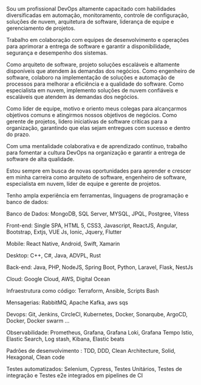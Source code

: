 Sou um profissional DevOps altamente capacitado com habilidades diversificadas em automação, monitoramento, controle de configuração, soluções de nuvem, arquitetura de software, liderança de equipe e gerenciamento de projetos. 

Trabalho em colaboração com equipes de desenvolvimento e operações para aprimorar a entrega de software e garantir a disponibilidade, segurança e desempenho dos sistemas.

Como arquiteto de software, projeto soluções escaláveis e altamente disponíveis que atendem às demandas dos negócios. Como engenheiro de software, colaboro na implementação de soluções e automação de processos para melhorar a eficiência e a qualidade do software. Como especialista em nuvem, implemento soluções de nuvem confiáveis e escaláveis que atendem às demandas dos negócios.

Como líder de equipe, motivo e oriento meus colegas para alcançarmos objetivos comuns e atingirmos nossos objetivos de negócios. Como gerente de projetos, lidero iniciativas de software críticas para a organização, garantindo que elas sejam entregues com sucesso e dentro do prazo.

Com uma mentalidade colaborativa e de aprendizado contínuo, trabalho para fomentar a cultura DevOps na organização e garantir a entrega de software de alta qualidade. 

Estou sempre em busca de novas oportunidades para aprender e crescer em minha carreira como arquiteto de software, engenheiro de software, especialista em nuvem, líder de equipe e gerente de projetos.

Tenho ampla experiência em ferramentas, linguagens de programação e banco de dados:

Banco de Dados: MongoDB, SQL Server, MYSQL, JPQL, Postgree, Vitess

Front-end: Single SPA, HTML 5, CSS3, Javascript, ReactJS, Angular, Bootstrap, Extjs, VUE Js, Ionic, Jquery, Flutter

Mobile: React Native, Android, Swift, Xamarin

Desktop: C++, C#, Java, ADVPL, Rust

Back-end: Java, PHP, NodeJS, Spring Boot, Python, Laravel, Flask, NestJs

Cloud: Google Cloud, AWS, Digital Ocean

Infraestrutura como código: Terraform, Ansible, Scripts Bash

Mensagerias: RabbitMQ, Apache Kafka, aws sqs

Devops: Git, Jenkins, CircleCI, Kubernetes, Docker, Sonarqube, ArgoCD, Docker, Docker swarm ... 

Observabilidade: Prometheus, Grafana, Grafana Loki, Grafana Tempo Istio, Elastic Search, Log stash, Kibana, Elastic beats

Padrões de desenvolvimento : TDD, DDD, Clean Architecture, Solid, Hexagonal, Clean code

Testes automatizados: Selenium, Cypress, Testes Unitários, Testes de integração e Testes e2e integrados em pipelines de CI
